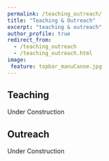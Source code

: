 ```yaml
---
permalink: /teaching_outreach/
title: "Teaching & Outreach"
excerpt: "teaching & outreach"
author_profile: true
redirect_from: 
  - /teaching_outreach
  - /teaching_outreach.html
image:
 feature: topbar_manuCanoe.jpg
---
```




## Teaching

Under Construction

## Outreach

Under Construction
